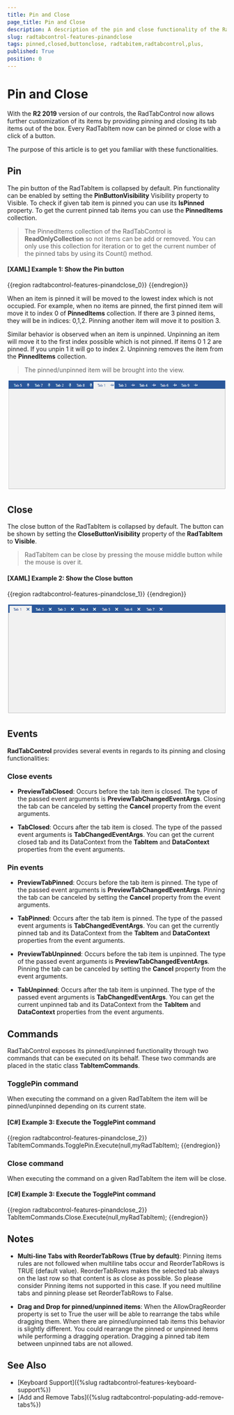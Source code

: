 ```yaml
---
title: Pin and Close
page_title: Pin and Close
description: A description of the pin and close functionality of the RadTabControl.
slug: radtabcontrol-features-pinandclose
tags: pinned,closed,buttonclose, radtabitem,radtabcontrol,plus,
published: True
position: 0
---
```


# Pin and Close

With the __R2 2019__ version of our controls, the RadTabControl now allows further customization of its items by providing pinning and closing its tab items out of the box. Every RadTabItem now can be pinned or close with a click of a button. 

The purpose of this article is to get you familiar with these functionalities.

## Pin

The pin button of the RadTabItem is collapsed by default. Pin functionality can be enabled by setting the __PinButtonVisibility__ Visibility property to Visible. To check if given tab item is pinned you can use its __IsPinned__ property. To get the current pinned tab items you can use the __PinnedItems__ collection.

> The PinnedItems collection of the RadTabControl is __ReadOnlyCollection<RadTabItem>__ so not items can be add or removed. You can only use this collection for iteration or to get the current number of the pinned tabs by using its Count() method.

#### __[XAML] Example 1: Show the Pin button__
{{region radtabcontrol-features-pinandclose_0}}
	<Style TargetType="telerik:RadTabItem" >
		<Setter Property="PinButtonVisibility" Value="Visible"/>
	</Style>
{{endregion}}

When an item is pinned it will be moved to the lowest index which is not occupied. For example, when no items are pinned, the first pinned item will move it to index 0 of __PinnedItems__ collection. If there are 3 pinned items, they will be in indices: 0,1,2. Pinning another item will move it to position 3.

Similar behavior is observed when an item is unpinned. Unpinning an item will move it to the first index possible which is not pinned. If items 0 1 2 are pinned. If you unpin 1 it will go to index 2. Unpinning removes the item from the __PinnedItems__ collection.

> The pinned/unpinned item will be brought into the view.

![](images/tabcontrol-pinned-tabitems.png)

## Close

The close button of the RadTabItem is collapsed by default. The button can be shown by setting the __CloseButtonVisibility__ property of the __RadTabItem__ to __Visible__.

> RadTabItem can be close by pressing the mouse middle button while the mouse is over it.

#### __[XAML] Example 2: Show the Close button__
{{region radtabcontrol-features-pinandclose_1}}
	<Style TargetType="telerik:RadTabItem" >
		<Setter Property="CloseButtonVisibility" Value="Visible"/>
	</Style>
{{endregion}}

![](images/tabcontrol-closebutton-tabitems.png)

## Events

__RadTabControl__ provides several events in regards to its pinning and closing functionalities:

### Close events
 
* __PreviewTabClosed__: Occurs before the tab item is closed. The type of the passed event arguments is __PreviewTabChangedEventArgs__. Closing the tab can be canceled by setting the __Cancel__ property from the event arguments.

* __TabClosed__: Occurs after the tab item is closed. The type of the passed event arguments is __TabChangedEventArgs__. You can get the current closed tab and its DataContext from the __TabItem__ and __DataContext__ properties from the event arguments.

### Pin events

* __PreviewTabPinned__: Occurs before the tab item is pinned. The type of the passed event arguments is __PreviewTabChangedEventArgs__. Pinning the tab can be canceled by setting the __Cancel__ property from the event arguments.
* __TabPinned__:  Occurs after the tab item is pinned. The type of the passed event arguments is __TabChangedEventArgs__. You can get the currently pinned tab and its DataContext from the __TabItem__ and __DataContext__ properties from the event arguments.

* __PreviewTabUnpinned__: Occurs before the tab item is unpinned. The type of the passed event arguments is __PreviewTabChangedEventArgs__. Pinning the tab can be canceled by setting the __Cancel__ property from the event arguments.
* __TabUnpinned__: Occurs after the tab item is unpinned. The type of the passed event arguments is __TabChangedEventArgs__. You can get the current unpinned tab and its DataContext from the __TabItem__ and __DataContext__ properties from the event arguments.

## Commands

RadTabControl exposes its pinned/unpinned functionality through two commands that can be executed on its behalf. These two commands are placed in the static class __TabItemCommands__.

### TogglePin command

When executing the command on a given RadTabItem the item will be pinned/unpinned depending on its current state.

#### __[C#] Example 3: Execute the TogglePint command__

{{region radtabcontrol-features-pinandclose_2}}
	TabItemCommands.TogglePin.Execute(null,myRadTabItem);
{{endregion}}

### Close command

When executing the command on a given RadTabItem the item will be close.

#### __[C#] Example 3: Execute the TogglePint command__

{{region radtabcontrol-features-pinandclose_2}}
	TabItemCommands.Close.Execute(null,myRadTabItem);
{{endregion}}

## Notes

* __Multi-line Tabs with ReorderTabRows (True by default)__: Pinning items rules are not followed when multiline tabs occur and ReorderTabRows is TRUE (default value). ReorderTabRows makes the selected tab always on the last row so that content is as close as possible. So please consider Pinning items not supported in this case. If you need multiline tabs and pinning please set ReorderTabRows to False.

* __Drag and Drop for pinned/unpinned items__: When the AllowDragReorder property is set to True the user will be able to rearrange the tabs while dragging them. When there are pinned/unpinned tab items this behavior is slightly different. You could rearrange the pinned or unpinned items while performing a dragging operation. Dragging a pinned tab item between unpinned tabs are not allowed.

## See Also  
 * [Keyboard Support]({%slug radtabcontrol-features-keyboard-support%})
 * [Add and Remove Tabs]({%slug radtabcontrol-populating-add-remove-tabs%})
